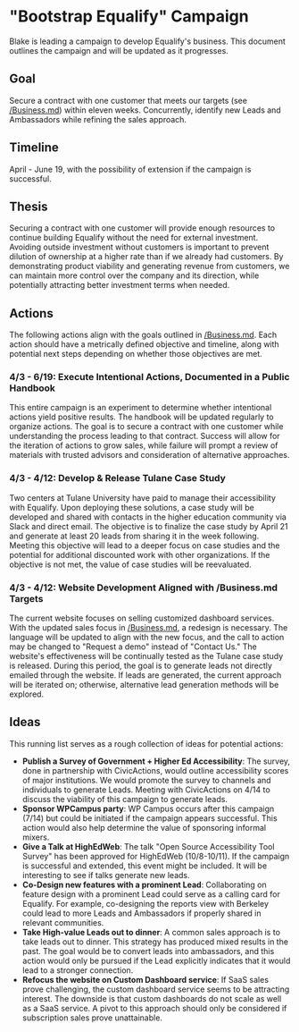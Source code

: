 # "Bootstrap Equalify" Campaign

Blake is leading a campaign to develop Equalify's business. This document outlines the campaign and will be updated as it progresses.

## Goal

Secure a contract with one customer that meets our targets (see [/Business.md](/Business.md)) within eleven weeks. Concurrently, identify new Leads and Ambassadors while refining the sales approach.

## Timeline

April - June 19, with the possibility of extension if the campaign is successful.

## Thesis

Securing a contract with one customer will provide enough resources to continue building Equalify without the need for external investment. Avoiding outside investment without customers is important to prevent dilution of ownership at a higher rate than if we already had customers. By demonstrating product viability and generating revenue from customers, we can maintain more control over the company and its direction, while potentially attracting better investment terms when needed.

## Actions

The following actions align with the goals outlined in [/Business.md](/Business.md). Each action should have a metrically defined objective and timeline, along with potential next steps depending on whether those objectives are met.

### 4/3 - 6/19: Execute Intentional Actions, Documented in a Public Handbook

This entire campaign is an experiment to determine whether intentional actions yield positive results. The handbook will be updated regularly to organize actions. The goal is to secure a contract with one customer while understanding the process leading to that contract. Success will allow for the iteration of actions to grow sales, while failure will prompt a review of materials with trusted advisors and consideration of alternative approaches.

### 4/3 - 4/12: Develop & Release Tulane Case Study

Two centers at Tulane University have paid to manage their accessibility with Equalify. Upon deploying these solutions, a case study will be developed and shared with contacts in the higher education community via Slack and direct email. The objective is to finalize the case study by April 21 and generate at least 20 leads from sharing it in the week following. Meeting this objective will lead to a deeper focus on case studies and the potential for additional discounted work with other organizations. If the objective is not met, the value of case studies will be reevaluated.

### 4/3 - 4/12: Website Development Aligned with /Business.md Targets

The current website focuses on selling customized dashboard services. With the updated sales focus in [/Business.md](/Business.md), a redesign is necessary. The language will be updated to align with the new focus, and the call to action may be changed to "Request a demo" instead of "Contact Us." The website's effectiveness will be continually tested as the Tulane case study is released. During this period, the goal is to generate leads not directly emailed through the website. If leads are generated, the current approach will be iterated on; otherwise, alternative lead generation methods will be explored.

## Ideas

This running list serves as a rough collection of ideas for potential actions:

- **Publish a Survey of Government + Higher Ed Accessibility**: The survey, done in partnership with CivicActions, would outline accessibility scores of major institutions. We would promote the survey to channels and individuals to generate Leads. Meeting with CivicActions on 4/14 to discuss the viability of this campaign to generate leads.
- **Sponsor WPCampus party**: WP Campus occurs after this campaign (7/14) but could be initiated if the campaign appears successful. This action would also help determine the value of sponsoring informal mixers.
- **Give a Talk at HighEdWeb**: The talk "Open Source Accessibility Tool Survey" has been approved for HighEdWeb (10/8-10/11). If the campaign is successful and extended, this event might be included. It will be interesting to see if talks generate new leads.
- **Co-Design new features with a prominent Lead**: Collaborating on feature design with a prominent Lead could serve as a calling card for Equalify. For example, co-designing the reports view with Berkeley could lead to more Leads and Ambassadors if properly shared in relevant communities.
- **Take High-value Leads out to dinner**: A common sales approach is to take leads out to dinner. This strategy has produced mixed results in the past. The goal would be to convert leads into ambassadors, and this action would only be pursued if the Lead explicitly indicates that it would lead to a stronger connection.
- **Refocus the website on Custom Dashboard service**: If SaaS sales prove challenging, the custom dashboard service seems to be attracting interest. The downside is that custom dashboards do not scale as well as a SaaS service. A pivot to this approach should only be considered if subscription sales prove unattainable.
